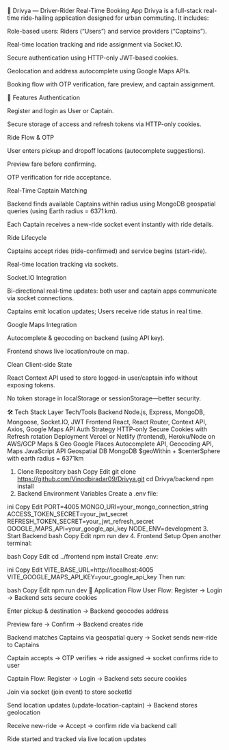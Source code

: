🧭 Drivya — Driver-Rider Real-Time Booking App
Drivya is a full-stack real-time ride-hailing application designed for urban commuting. It includes:

Role-based users: Riders (“Users”) and service providers (“Captains”).

Real-time location tracking and ride assignment via Socket.IO.

Secure authentication using HTTP-only JWT-based cookies.

Geolocation and address autocomplete using Google Maps APIs.

Booking flow with OTP verification, fare preview, and captain assignment.

🚀 Features
Authentication

Register and login as User or Captain.

Secure storage of access and refresh tokens via HTTP-only cookies.

Ride Flow & OTP

User enters pickup and dropoff locations (autocomplete suggestions).

Preview fare before confirming.

OTP verification for ride acceptance.

Real-Time Captain Matching

Backend finds available Captains within radius using MongoDB geospatial queries (using Earth radius = 6371 km).

Each Captain receives a new-ride socket event instantly with ride details.

Ride Lifecycle

Captains accept rides (ride-confirmed) and service begins (start-ride).

Real-time location tracking via sockets.

Socket.IO Integration

Bi-directional real-time updates: both user and captain apps communicate via socket connections.

Captains emit location updates; Users receive ride status in real time.

Google Maps Integration

Autocomplete & geocoding on backend (using API key).

Frontend shows live location/route on map.

Clean Client-side State

React Context API used to store logged-in user/captain info without exposing tokens.

No token storage in localStorage or sessionStorage—better security.

🛠️ Tech Stack
Layer	Tech/Tools
Backend	Node.js, Express, MongoDB, Mongoose, Socket.IO, JWT
Frontend	React, React Router, Context API, Axios, Google Maps API
Auth Strategy	HTTP-only Secure Cookies with Refresh rotation
Deployment	Vercel or Netlify (frontend), Heroku/Node on AWS/GCP
Maps & Geo	Google Places Autocomplete API, Geocoding API, Maps JavaScript API
Geospatial DB	MongoDB $geoWithin + $centerSphere with earth radius = 6371km


1. Clone Repository
bash
Copy
Edit
git clone https://github.com/Vinodbiradar09/Drivya.git
cd Drivya/backend
npm install
2. Backend Environment Variables
Create a .env file:

ini
Copy
Edit
PORT=4005
MONGO_URI=your_mongo_connection_string
ACCESS_TOKEN_SECRET=your_jwt_secret
REFRESH_TOKEN_SECRET=your_jwt_refresh_secret
GOOGLE_MAPS_API=your_google_api_key
NODE_ENV=development
3. Start Backend
bash
Copy
Edit
npm run dev
4. Frontend Setup
Open another terminal:

bash
Copy
Edit
cd ../frontend
npm install
Create .env:

ini
Copy
Edit
VITE_BASE_URL=http://localhost:4005
VITE_GOOGLE_MAPS_API_KEY=your_google_api_key
Then run:

bash
Copy
Edit
npm run dev
🧠 Application Flow
User Flow:
Register → Login → Backend sets secure cookies

Enter pickup & destination → Backend geocodes address

Preview fare → Confirm → Backend creates ride

Backend matches Captains via geospatial query → Socket sends new-ride to Captains

Captain accepts → OTP verifies → ride assigned → socket confirms ride to user

Captain Flow:
Register → Login → Backend sets secure cookies

Join via socket (join event) to store socketId

Send location updates (update-location-captain) → Backend stores geolocation

Receive new-ride → Accept → confirm ride via backend call

Ride started and tracked via live location updates

